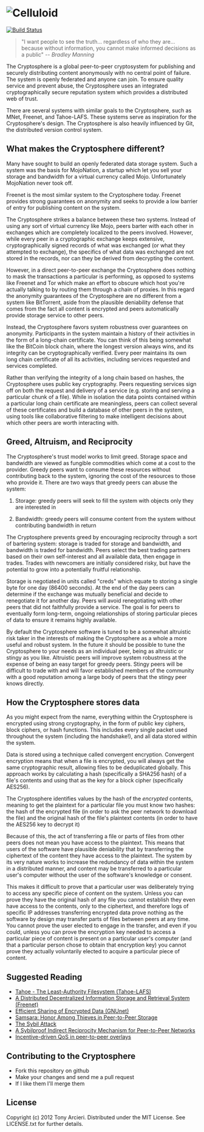 ![Celluloid](https://github.com/tarcieri/cryptosphere/raw/master/logo.png)
================
[![Build Status](http://travis-ci.org/tarcieri/cryptosphere.png)](http://travis-ci.org/tarcieri/cryptosphere)

> "I want people to see the truth... regardless of who they are... because
> without information, you cannot make informed decisions as a public" _-- Bradley Manning_

The Cryptosphere is a global peer-to-peer cryptosystem for publishing and
securely distributing content anonymously with no central point of failure.
The system is openly federated and anyone can join. To ensure quality service
and prevent abuse, the Cryptosphere uses an integrated cryptographically
secure reputation system which provides a distributed web of trust.

There are several systems with similar goals to the Cryptosphere, such as
MNet, Freenet, and Tahoe-LAFS. These systems serve as inspiration for the
Cryptosphere's design. The Cryptosphere is also heavily influenced by Git, the
distributed version control system.

What makes the Cryptosphere different?
--------------------------------------

Many have sought to build an openly federated data storage system. Such a
system was the basis for MojoNation, a startup which let you sell your
storage and bandwidth for a virtual currency called Mojo. Unfortunately
MojoNation never took off.

Freenet is the most similar system to the Cryptosphere today. Freenet
provides strong guarantees on anonymity and seeks to provide a low barrier
of entry for publishing content on the system.

The Cryptosphere strikes a balance between these two systems. Instead of using
any sort of virtual currency like Mojo, peers barter with each other in
exchanges which are completely localized to the peers involved. However, while
every peer in a cryptographic exchange keeps extensive, cryptographically
signed records of what was exchanged (or what they attempted to exchange),
the specifics of what data was exchanged are not stored in the records, nor
can they be derived from decrypting the content.

However, in a direct peer-to-peer exchange the Cryptosphere does nothing to
mask the transactions a particular is performing, as opposed to systems like
Freenet and Tor which make an effort to obscure which host you're actually
talking to by routing them through a chain of proxies. In this regard the
anonymity guarantees of the Cryptosphere are no different from a system like
BitTorrent, aside from the plausible deniability defense that comes from the
fact all content is encrypted and peers automatically provide storage service
to other peers.

Instead, the Cryptosphere favors system robustness over guarantees on
anonymity. Participants in the system maintain a history of their activities
in the form of a long-chain certificate. You can think of this being somewhat
like the BitCoin block chain, where the longest version always wins, and its
integrity can be cryptographically verified. Every peer maintains its own long
chain certificate of all its activities, including services requested and
services completed.

Rather than verifying the integrity of a long chain based on hashes, the
Cryptosphere uses public key cryptography. Peers requesting services sign off
on both the request and delivery of a service (e.g. storing and serving a
particular chunk of a file). While in isolation the data points contained
within a particular long chain certificate are meaningless, peers can
collect several of these certificates and build a database of other peers
in the system, using tools like collaborative filtering to make intelligent
decisions about which other peers are worth interacting with.

Greed, Altruism, and Reciprocity
--------------------------------

The Cryptosphere's trust model works to limit greed. Storage space and
bandwidth are viewed as fungible commodities which come at a cost to the
provider. Greedy peers want to consume these resources without contributing
back to the system, ignoring the cost of the resources to those who provide
it. There are two ways that greedy peers can abuse the system:

1. Storage: greedy peers will seek to fill the system with objects only they
   are interested in

2. Bandwidth: greedy peers will consume content from the system without
   contributing bandwidth in return

The Cryptosphere prevents greed by encouraging reciprocity through a sort of
bartering system: storage is traded for storage and bandwidth, and bandwidth
is traded for bandwidth. Peers select the best trading partners based on their
own self-interest and all available data, then engage in trades. Trades with
newcomers are initially considered risky, but have the potential to grow into
a potentially fruitful relationship.

Storage is negotiated in units called "creds" which equate to storing a single
byte for one day (86400 seconds). At the end of the day peers can determine if
the exchange was mutually beneficial and decide to renegotiate it for another
day. Peers will avoid renegotiating with other peers that did not faithfully
provide a service. The goal is for peers to eventually form long-term, ongoing
relationships of storing particular pieces of data to ensure it remains highly
available.

By default the Cryptosphere software is tuned to be a somewhat altruistic risk
taker in the interests of making the Cryptosphere as a whole a more useful and
robust system. In the future it should be possible to tune the Cryptosphere
to your needs as an individual peer, being as altruistic or stingy as you like.
Altruistic peers will improve system robustness at the expense of being an
easy target for greedy peers. Stingy peers will be difficult to trade with and
will favor established members of the community with a good reputation among
a large body of peers that the stingy peer knows directly.

How the Cryptosphere stores data
--------------------------------

As you might expect from the name, everything within the Cryptosphere is 
encrypted using strong cryptography, in the form of public key ciphers,
block ciphers, or hash functions. This includes every single packet used
throughout the system (including the handshake!), and all data stored
within the system.

Data is stored using a technique called convergent encryption. Convergent
encryption means that when a file is encrypted, you will always get the same
cryptographic result, allowing files to be deduplicated globally. This
approach works by calculating a hash (specifically a SHA256 hash) of a file's
contents and using that as the key for a block cipher (specifically AES256).

The Cryptosphere identifies values by the hash of the *encrypted* contents,
meaning to get the plaintext for a particular file you must know two hashes:
the hash of the encrypted file (in order to ask the peer network to download
the file) and the original hash of the file's plaintext contents (in order to
have the AES256 key to decrypt it)

Because of this, the act of transferring a file or parts of files from other
peers does not mean you have access to the plaintext. This means that users of
the software have plausible deniability that by transferring the ciphertext of
the content they have access to the plaintext. The system by its very nature
works to increase the redundancy of data within the system in a distributed
manner, and content may be transferred to a particular user's computer without
the user of the software's knowledge or consent. 

This makes it difficult to prove that a particular user was deliberately trying
to access any specific piece of content on the system. Unless you can prove they
have the original hash of any file you cannot establish they even have access to
the contents, only to the ciphertext, and therefore logs of specific IP
addresses transferring encrypted data prove nothing as the software by design may
transfer parts of files between peers at any time. You cannot prove the user
elected to engage in the transfer, and even if you could, unless you can prove
the encryption key needed to access a particular piece of content is present on
a particular user's computer (and that a particular person chose to obtain that
encryption key) you cannot prove they actually voluntarily elected to acquire
a particular piece of content.

Suggested Reading
-----------------

* [Tahoe - The Least-Authority Filesystem (Tahoe-LAFS)](https://tahoe-lafs.org/~zooko/lafs.pdf)
* [A Distributed Decentralized Information Storage and Retrieval System (Freenet)](http://freenetproject.org/papers/ddisrs.pdf)
* [Efficient Sharing of Encrypted Data (GNUnet)](http://grothoff.org/christian/esed.pdf)
* [Samsara: Honor Among Thieves in Peer-to-Peer Storage](http://www.eecs.harvard.edu/~mema/courses/cs264/papers/samsara-sosp2003.pdf)
* [The Sybil Attack](http://research.microsoft.com/pubs/74220/IPTPS2002.pdf)
* [A Sybilproof Indirect Reciprocity Mechanism for Peer-to-Peer Networks](http://discovery.ucl.ac.uk/14962/1/14962.pdf)
* [Incentive-driven QoS in peer-to-peer overlays](http://discovery.ucl.ac.uk/19490/1/19490.pdf)

Contributing to the Cryptosphere
--------------------------------

* Fork this repository on github
* Make your changes and send me a pull request
* If I like them I'll merge them

License
-------

Copyright (c) 2012 Tony Arcieri. Distributed under the MIT License. See
LICENSE.txt for further details.